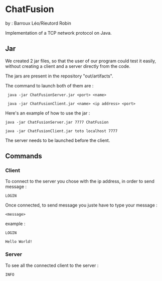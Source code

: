 # ChatFusion

by : Barroux Léo/Rieutord Robin

Implementation of a TCP network protocol on Java.


## Jar

We created 2 jar files, so that the user of our program could test it easily, without creating a client and a server directly from the code.

The jars are present in the repository "out/artifacts".

The command to launch both of them are :

``  java -jar ChatFusionServer.jar <port> <name> ``

``  java -jar ChatFusionClient.jar <name> <ip address> <port> ``

Here's an example of how to use the jar :

`` java -jar ChatFusionServer.jar 7777 ChatFusion ``

`` java -jar ChatFusionClient.jar toto localhost 7777 ``


The server needs to be launched before the client.

## Commands 
  
### Client

To connect to the server you chose with the ip address, in order to send message :

`` LOGIN ``
 
Once connected, to send message you juste have to type your message :

`` <message> ``


example :

`` LOGIN ``

`` Hello World! ``


### Server

To see all the connected client to the server :

`` INFO ``
